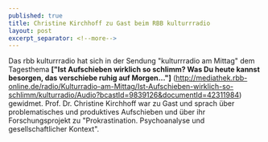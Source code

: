 ```yaml
---
published: true
title: Christine Kirchhoff zu Gast beim RBB kulturrradio
layout: post
excerpt_separator: <!--more-->
---
```


Das rbb kulturrradio hat sich in der Sendung "kulturrradio am Mittag" dem Tagesthema **["Ist Aufschieben wirklich so schlimm? Was Du heute kannst besorgen, das verschiebe ruhig auf Morgen..."]** (http://mediathek.rbb-online.de/radio/Kulturradio-am-Mittag/Ist-Aufschieben-wirklich-so-schlimm/kulturradio/Audio?bcastId=9839126&documentId=42311984) gewidmet. Prof. Dr. Christine Kirchhoff war zu Gast und sprach über problematisches und produktives Aufschieben und über ihr Forschungsprojekt zu "Prokrastination. Psychoanalyse und gesellschaftlicher Kontext". 
<!--more-->
